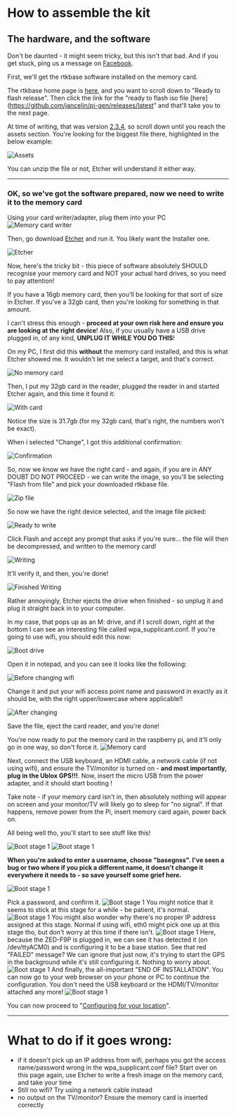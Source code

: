 # How to assemble the kit

## The hardware, and the software

Don't be daunted - it might seem tricky, but this isn't that bad. And if you get stuck, ping us a message on [Facebook](https://fb.me/freertk).

First, we'll get the rtkbase software installed on the memory card.

The rtkbase home page is [here](https://github.com/Stefal/rtkbase#ready-to-flash-release), and you want to scroll down to "Ready to flash release". Then click the link for the "ready to flash iso file [here](https://github.com/jancelin/pi-gen/releases/latest" and that'll take you to the next page.

At time of writing, that was version [2.3.4](https://github.com/CentipedeRTK/pi-gen_RTKbase/releases/tag/BaseGNSS-RPi-2.3.4), so scroll down until you reach the assets section. You're looking for the biggest file there, highlighted in the below example:

![Assets](assets.png)

You can unzip the file or not, Etcher will understand it either way.

---

### OK, so we've got the software prepared, now we need to write it to the memory card

Using your card writer/adapter, plug them into your PC
![Memory card writer](memcardreader.jpg)

Then, go download [Etcher](hhttps://www.balena.io/etcher/) and run it. You likely want the Installer one.

![Etcher](etcher.png)

Now, here's the tricky bit - this piece of software absolutely SHOULD recognise your memory card and NOT your actual hard drives, so you need to pay attention!

If you have a 16gb memory card, then you'll be looking for that sort of size in Etcher. If you've a 32gb card, then you're looking for something in that amount.

I can't stress this enough - **proceed at your own risk here and ensure you are looking at the right device**! Also, if you usually have a USB drive plugged in, of any kind, **UNPLUG IT WHILE YOU DO THIS**!

On my PC, I first did this **without** the memory card installed, and this is what Etcher showed me. It wouldn't let me select a target, and that's correct.

![No memory card](etchernomemcard.png)

Then, I put my 32gb card in the reader, plugged the reader in and started Etcher again, and this time it found it:

![With card](etcherwithmem.png)

Notice the size is 31.7gb (for my 32gb card, that's right, the numbers won't be exact).

When i selected "Change", I got this additional confirmation:

![Confirmation](etcheradvanced.png)

So, now we know we have the right card - and again, if you are in ANY DOUBT DO NOT PROCEED - we can write the image, so you'll be selecting "Flash from file" and pick your downloaded rtkbase file.

![Zip file](bigfile.png)

So now we have the right device selected, and the image file picked:

![Ready to write](readytowrite.png)

Click Flash and accept any prompt that asks if you're sure... the file will then be decompressed, and written to the memory card!

![Writing](writing.png)

It'll verify it, and then, you're done!

![Finished Writing](finishedwriting.png)

Rather annoyingly, Etcher ejects the drive when finished - so unplug it and plug it straight back in to your computer.

In my case, that pops up as an M: drive, and if I scroll down, right at the bottom I can see an interesting file called wpa_supplicant.conf. If you're going to use wifi, you should edit this now:

![Boot drive](bootdrive.png)

Open it in notepad, and you can see it looks like the following:

![Before changing wifi](wpa1.png)

Change it and put your wifi access point name and password in exactly as it should be, with the right upper/lowercase where applicable!!

![After changing](wpa2.png
)

Save the file, eject the card reader, and you're done!

You're now ready to put the memory card in the raspberry pi, and it'll only go in one way, so don't force it.
![Memory card](piunderneath.jpg)

Next, connect the USB keyboard, an HDMI cable, a network cable (if not using wifi), and ensure the TV/monitor is turned on - **and most importantly, plug in the Ublox GPS!!!**. Now, insert the micro USB from the power adapter, and it should start booting !

Take note - if your memory card isn't in, then absolutely nothing will appear on screen and your monitor/TV will likely go to sleep for "no signal". If that happens, remove power from the Pi, insert memory card again, power back on.

All being well tho, you'll start to see stuff like this!

![Boot stage 1](boot1.jpg)
![Boot stage 1](boot2.jpg)


**When you're asked to enter a username, choose "basegnss". I've seen a bug or two where if you pick a different name, it doesn't change it everywhere it needs to - so save yourself some grief here.**

![Boot stage 1](boot3.jpg)

Pick a password, and confirm it.
![Boot stage 1](boot4.jpg)
You might notice that it seems to stick at this stage for a while - be patient, it's normal.
![Boot stage 1](boot5.jpg)
You might also wonder why there's no proper IP address assigned at this stage. Normal if using wifi, eth0 might pick one up at this stage tho, but don't worry at this time if there isn't.
![Boot stage 1](boot6.jpg)
Here, because the ZED-F9P is plugged in, we can see it has detected it (on /dev/ttyACM0) and is configuring it to be a base station. See that red "FAILED" message? We can ignore that just now, it's trying to start the GPS in the background while it's still configuring it. Nothing to worry about.
![Boot stage 1](boot7.jpg)
And finally, the all-important "END OF INSTALLATION". You can now go to your web browser on your phone or PC to continue the configuration. You don't need the USB keyboard or the HDMI/TV/monitor attached any more!
![Boot stage 1](boot8.jpg)


You can now proceed to "[Configuring for your location](ConfigLocation.md)".

---

# What to do if it goes wrong:

- if it doesn't pick up an IP address from wifi, perhaps you got the access name/password wrong in the wpa_supplicant.conf file? Start over on this page again, use Etcher to write a fresh image on the memory card, and take your time
- Still no wifi? Try using a network cable instead
- no output on the TV/monitor? Ensure the memory card is inserted correctly